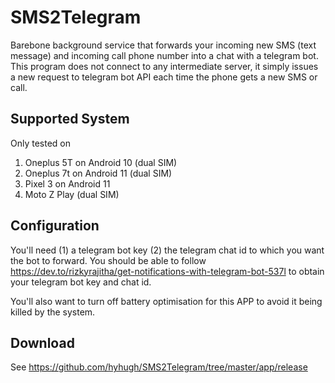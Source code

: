 # SMS2Telegram

Barebone background service that forwards your incoming new SMS (text message) and incoming call phone number into a chat with a telegram bot.
This program does not connect to any intermediate server, it simply issues a new request to telegram bot API each time the phone gets a new SMS or call.


## Supported System

Only tested on

1. Oneplus 5T on Android 10 (dual SIM)
2. Oneplus 7t on Android 11 (dual SIM)
3. Pixel 3 on Android 11
4. Moto Z Play (dual SIM)

## Configuration

You'll need (1) a telegram bot key (2) the telegram chat id to which you want the bot to forward.
You should be able to follow https://dev.to/rizkyrajitha/get-notifications-with-telegram-bot-537l to obtain your telegram bot key and chat id.

You'll also want to turn off battery optimisation for this APP to avoid it being killed by the system.


## Download

See https://github.com/hyhugh/SMS2Telegram/tree/master/app/release

